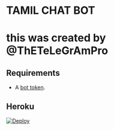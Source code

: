 # TAMIL CHAT BOT
# this was created by @ThETeLeGrAmPro
## Requirements

- A [bot token](https://t.me/botfather).


## Heroku

[![Deploy](https://www.herokucdn.com/deploy/button.svg)](https://heroku.com/deploy?template=https://github.com/proTamizhan/Tamil-chat-bot)

